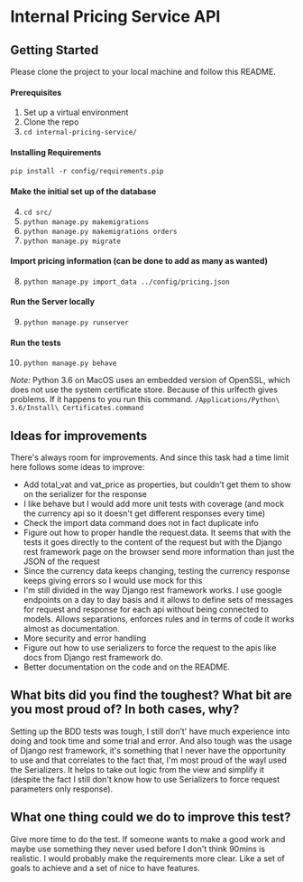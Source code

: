 # Internal Pricing Service API

## Getting Started

Please clone the project to your local machine and follow this README.

#### Prerequisites
1. Set up a virtual environment
2. Clone the repo
3. `cd internal-pricing-service/`

#### Installing Requirements

`pip install -r config/requirements.pip`

#### Make the initial set up of the database

4. `cd src/`
5. `python manage.py makemigrations`
6. `python manage.py makemigrations orders`
7. `python manage.py migrate`

#### Import pricing information (can be done to add as many as wanted)
8. `python manage.py import_data ../config/pricing.json`

#### Run the Server locally
9. `python manage.py runserver`

#### Run the tests
10. `python manage.py behave`

*Note:* Python 3.6 on MacOS uses an embedded version of OpenSSL,
which does not use the system certificate store. Because of this
urlfecth gives problems. If it happens to you run this command.
`/Applications/Python\ 3.6/Install\ Certificates.command`

## Ideas for improvements
There's always room for improvements. And since this task had a time limit here follows some ideas to improve:

* Add total_vat and vat_price as properties, but couldn’t get them to show on the serializer for the response
* I like behave but I would add more unit tests with coverage (and mock the currency api so it doesn't get different responses every time)
* Check the import data command does not in fact duplicate info
* Figure out how to proper handle the request.data. It seems that with the tests it goes 
directly to the content of the request but with the Django rest framework page on the browser 
send more information than just the JSON of the request
* Since the currency data keeps changing, testing the currency response keeps giving errors so I would use mock for this
* I'm still divided in the way Django rest framework works. I use google endpoints on a day to day basis 
and it allows to define sets of messages for request and response for each api without being connected to models. 
Allows separations, enforces rules and in terms of code it works almost as documentation.
* More security and error handling
* Figure out how to use serializers to force the request to the apis like docs from Django rest framework do.
* Better documentation on the code and on the README.

## What bits did you find the toughest? What bit are you most proud of? In both cases, why?

Setting up the BDD tests was tough, I still don’t' have much experience into doing and took time and some trial and error. 
And also tough was the usage of Django rest framework, it's something that I never have the opportunity to use and that 
correlates to the fact that, I'm most proud of the wayI used the Serializers. It helps to take out logic from the view 
and simplify it (despite the fact I still don't know how to use Serializers to force request parameters only response).

## What one thing could we do to improve this test?
Give more time to do the test. If someone wants to make a good work and maybe use something they never used before I don't 
think 90mins is realistic. I would probably make the requirements more clear. Like a set of goals to achieve and a set of nice to have features.
